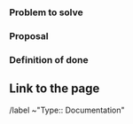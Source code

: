### Problem to solve

<!-- What is wrong or missing with the current code? -->

### Proposal

<!-- What changes do you propose in the related MR? --->

### Definition of done

<!-- What does success look like? How do we measure it? -->

## Link to the page

/label ~"Type:: Documentation"
